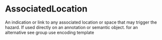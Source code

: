 AssociatedLocation
==================

An indication or link to any associated location or space that may trigger the hazard. If used directly on an annotation or semantic object. for an alternative see group use encoding template
